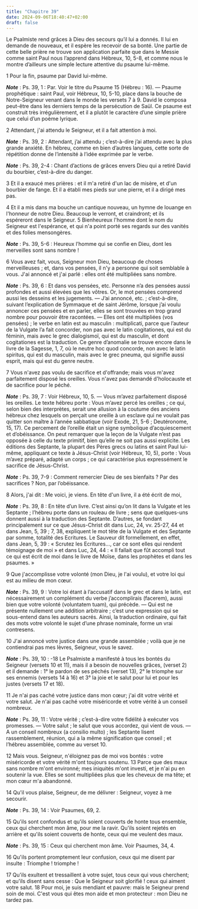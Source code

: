 ```yaml
---
title: "Chapitre 39"
date: 2024-09-06T18:40:47+02:00
draft: false
---
```



Le Psalmiste rend grâces à Dieu des secours qu’il lui a donnés.
Il lui en demande de nouveaux, et il espère les recevoir de sa bonté.
Une partie de cette belle prière ne trouve son application parfaite que dans le Messie comme saint Paul nous l’apprend dans Hébreux, 10, 5-8, et comme nous le montre d’ailleurs une simple lecture attentive du psaume lui-même.


1 Pour la fin, psaume par David lui-même.

***Note*** :  Ps. 39, 1 : Par. Voir le titre du Psaume 15 (Hébreu : 16). ― Psaume prophétique : saint Paul, voir Hébreux, 10, 5-10, place dans la bouche de Notre-Seigneur venant dans le monde les versets 7 à 9. David le composa peut-être dans les derniers temps de la persécution de Saül. Ce psaume est construit très irrégulièrement, et il a plutôt le caractère d’une simple prière que celui d’un poème lyrique.


2 Attendant, j'ai attendu le Seigneur, et il a fait attention à moi.

***Note*** :  Ps. 39, 2 : Attendant, j’ai attendu ; c’est-à-dire j’ai attendu avec la plus grande anxiété. En hébreu, comme en bien d’autres langues, cette sorte de répétition donne de l’intensité à l’idée exprimée par le verbe.

***Note*** :  Ps. 39, 2-4 : Chant d’actions de grâces envers Dieu qui a retiré David du bourbier, c’est-à-dire du danger.

3 Et il a exaucé mes prières : et il m'a retiré d'un lac de misère, et d'un bourbier de fange. Et il a établi mes pieds sur une pierre, et il a dirigé mes pas.


4 Et il a mis dans ma bouche un cantique nouveau, un hymne de louange en l'honneur de notre Dieu. Beaucoup le verront, et craindront; et ils espéreront dans le Seigneur. 5 Bienheureux l'homme dont le nom du Seigneur est l'espérance, et qui n'a point porté ses regards sur des vanités et des folies mensongères.

***Note*** :  Ps. 39, 5-6 : Heureux l’homme qui se confie en Dieu, dont les merveilles sont sans nombre !


6 Vous avez fait, vous, Seigneur mon Dieu, beaucoup de choses merveilleuses ; et, dans vos pensées, il n'y a personne qui soit semblable à vous. J'ai annoncé et j'ai parlé : elles ont été multipliées sans nombre.

***Note*** :  Ps. 39, 6 : Et dans vos pensées, etc. Personne n’a des pensées aussi profondes et aussi élevées que les vôtres. Or, le mot pensées comprend aussi les desseins et les jugements. ― J’ai annoncé, etc. ; c’est-à-dire, suivant l’explication de Symmaque et de saint Jérôme, lorsque j’ai voulu annoncer ces pensées et en parler, elles se sont trouvées en trop grand nombre pour pouvoir être racontées. ― Elles ont été multipliées (vos pensées) ; le verbe en latin est au masculin : multiplicati, parce que l’auteur de la Vulgate l’a fait concorder, non pas avec le latin cogitationes, qui est du féminin, mais avec le grec dialogismoï, qui est du masculin, et dont cogitationes est la traduction. Ce genre d’anomalie se trouve encore dans le livre de la Sagesse, 1, 7, où le neutre hoc quod concorde, non avec le latin spiritus, qui est du masculin, mais avec le grec pneuma, qui signifie aussi esprit, mais qui est du genre neutre.


7 Vous n'avez pas voulu de sacrifice et d'offrande; mais vous m'avez parfaitement disposé les oreilles. Vous n'avez pas demandé d'holocauste et de sacrifice pour le péché.

***Note*** :  Ps. 39, 7 : Voir Hébreux, 10, 5. ― Vous m’avez parfaitement disposé les oreilles. Le texte hébreu porte : Vous m’avez percé les oreilles ; ce qui, selon bien des interprètes, serait une allusion à la coutume des anciens hébreux chez lesquels on perçait une oreille à un esclave qui ne voulait pas quitter son maître à l’année sabbatique (voir Exode, 21, 5-6 ; Deutéronome, 15, 17). Ce percement de l’oreille était un signe symbolique d’acquiescement et d’obéissance. On peut remarquer que la leçon de la Vulgate n’est pas opposée à celle du texte primitif, bien qu’elle ne soit pas aussi explicite. Les éditions des Septante, la plupart des Pères grecs ou latins et saint Paul lui-même, appliquant ce texte à Jésus-Christ (voir Hébreux, 10, 5), porte : Vous m’avez préparé, adapté un corps ; ce qui caractérise plus expressément le sacrifice de Jésus-Christ.

***Note*** :  Ps. 39, 7-9 : Comment remercier Dieu de ses bienfaits ? Par des sacrifices ? Non, par l’obéissance.

8 Alors, j'ai dit : Me voici, je viens. En tête d'un livre, il a été écrit de moi,

***Note*** :  Ps. 39, 8 : En tête d’un livre. C’est ainsi qu’on lit dans la Vulgate et les Septante ; l’hébreu porte dans un rouleau de livre ; sens que quelques-uns donnent aussi à la traduction des Septante. D’autres, se fondant principalement sur ce que Jésus-Christ dit dans Luc, 24, vv. 25-27, 44 et dans Jean, 5, 39 ; 7, 38, expliquent le mot tête de la Vulgate et des Septante par somme, totalité des Ecritures. Le Sauveur dit formellement, en effet, dans Jean, 5, 39 : « Scrutez les Ecritures…, car ce sont elles qui rendent témoignage de moi » et dans Luc, 24, 44 : « Il fallait que fût accompli tout ce qui est écrit de moi dans le livre de Moïse, dans les prophètes et dans les psaumes. »

9 Que j'accomplisse votre volonté (mon Dieu, je l'ai voulu), et votre loi qui est au milieu de mon cœur.

***Note*** :  Ps. 39, 9 : Votre loi étant à l’accusatif dans le grec et dans le latin, est nécessairement un complément du verbe j’accomplirais (facerem), aussi bien que votre volonté (voluntatem tuam), qui précède. ― Qui est ne présente nullement une addition arbitraire ; c’est une expression qui se sous-entend dans les auteurs sacrés. Ainsi, la traduction ordinaire, qui fait des mots votre volonté le sujet d’une phrase nominale, forme un vrai contresens.


10 J'ai annoncé votre justice dans une grande assemblée ; voilà que je ne contiendrai pas mes lèvres, Seigneur, vous le savez.

***Note*** :  Ps. 39, 10 : -18 Le Psalmiste a manifesté à tous les bontés du Seigneur (versets 10 et 11), mais il a besoin de nouvelles grâces, (verset 2) et il demande : 1° le pardon de ses péchés (verset 13), 2° le triomphe sur ses ennemis (versets 14 à 16) et 3° la joie et le salut pour lui et pour les justes (versets 17 et 18).

11 Je n'ai pas caché votre justice dans mon cœur; j'ai dit votre vérité et votre salut. Je n'ai pas caché votre miséricorde et votre vérité à un conseil nombreux.

***Note*** :  Ps. 39, 11 : Votre vérité ; c’est-à-dire votre fidélité à exécuter vos promesses. ― Votre salut ; le salut que vous accordez, qui vient de vous. ― A un conseil nombreux (a consilio multo) ; les Septante lisent rassemblement, réunion, qui a la même signification que conseil ; et l’hébreu assemblée, comme au verset 10.


12 Mais vous. Seigneur, n'éloignez pas de moi vos bontés : votre miséricorde et votre vérité m'ont toujours soutenu. 13 Parce que des maux sans nombre m'ont environné; mes iniquités m'ont investi, et je n'ai pu en soutenir la vue. Elles se sont multipliées plus que les cheveux de ma tête; et mon cœur m'a abandonné.


14 Qu'il vous plaise, Seigneur, de me délivrer : Seigneur, voyez à me secourir.

***Note*** :  Ps. 39, 14 : Voir Psaumes, 69, 2.

15 Qu'ils sont confondus et qu'ils soient couverts de honte tous ensemble, ceux qui cherchent mon âme, pour me la ravir. Qu'ils soient rejetés en arrière et qu'ils soient couverts de honte, ceux qui me veulent des maux.

***Note*** :  Ps. 39, 15 : Ceux qui cherchent mon âme. Voir Psaumes, 34, 4.

16 Qu'ils portent promptement leur confusion, ceux qui me disent par insulte : Triomphe ! triomphe !


17 Qu'ils exultent et tressaillent à votre sujet, tous ceux qui vous cherchent; et qu'ils disent sans cesse : Que le Seigneur soit glorifié ! ceux qui aiment votre salut. 18 Pour moi, je suis mendiant et pauvre: mais le Seigneur prend soin de moi. C'est vous qui êtes mon aide et mon protecteur : mon Dieu ne tardez pas.

